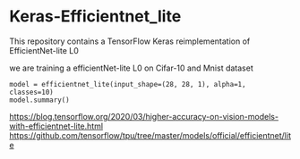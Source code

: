 # Keras-Efficientnet_lite

This repository contains a TensorFlow Keras reimplementation of EfficientNet-lite L0

we are training a efficientNet-lite L0 on Cifar-10 and Mnist dataset

    model = efficientnet_lite(input_shape=(28, 28, 1), alpha=1, classes=10)
    model.summary()

https://blog.tensorflow.org/2020/03/higher-accuracy-on-vision-models-with-efficientnet-lite.html
https://github.com/tensorflow/tpu/tree/master/models/official/efficientnet/lite
